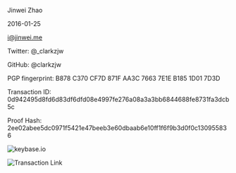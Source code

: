 Jinwei Zhao

2016-01-25

i@jinwei.me

Twitter: @_clarkzjw

GitHub: @clarkzjw

PGP fingerprint: B878 C370 CF7D 871F AA3C  7663 7E1E B185 1D01 7D3D

Transaction ID: 0d942495d8fd6d83df6dfd08e4997fe276a08a3a3bb6844688fe8731fa3dcb5c

Proof Hash: 2ee02abee5dc0971f5421e47beeb3e60dbaab6e10ff1f6f9b3d0f0c130955836

![keybase.io](code.png)

![Transaction Link](trans.png)